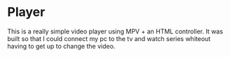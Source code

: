 # Player

This is a really simple video player using MPV + an HTML controller.
It was built so that I could connect my pc to the tv and watch series whiteout having to get up to change the video.
